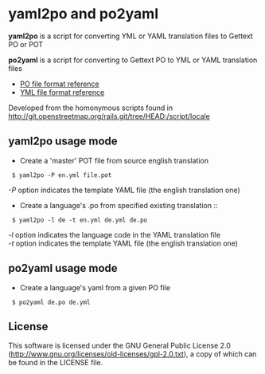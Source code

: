 # yaml2po and po2yaml

**yaml2po** is a script for converting YML or YAML translation files to Gettext PO or POT

**po2yaml** is a script for converting to Gettext PO to YML or YAML translation files

* [PO file format reference](https://www.gnu.org/software/gettext/manual/html_node/PO-Files.html)
* [YML file format reference](http://www.yaml.org/)

Developed from the homonymous scripts found in http://git.openstreetmap.org/rails.git/tree/HEAD:/script/locale

## yaml2po usage mode

 * Create a 'master' POT file from source english translation

~~~ {.bash}
 $ yaml2po -P en.yml file.pot
~~~

*-P* option indicates the template YAML file (the english translation one)

 * Create a language's .po from specified existing translation ::

~~~ {.bash}
 $ yaml2po -l de -t en.yml de.yml de.po
~~~

*-l* option indicates the language code in the YAML translation file    
*-t* option indicates the template YAML file (the english translation one)


## po2yaml usage mode

 * Create a language's yaml from a given PO file

~~~ {.bash}
 $ po2yaml de.po de.yml
~~~

## License

This software is licensed under the GNU General Public License 2.0 (http://www.gnu.org/licenses/old-licenses/gpl-2.0.txt), a copy of which can be found in the LICENSE file.
